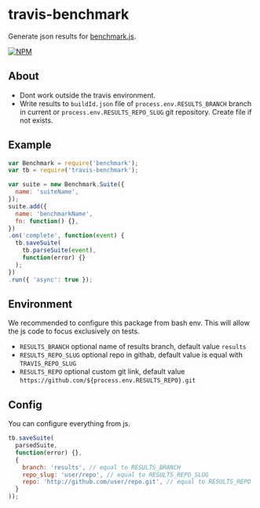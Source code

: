 # travis-benchmark

Generate json results for [benchmark.js](https://github.com/bestiejs/benchmark.js).

[![NPM](https://img.shields.io/npm/v/travis-benchmark.svg)](https://www.npmjs.com/package/travis-benchmark)

## About

- Dont work outside the travis environment.
- Write results to `buildId.json` file of `process.env.RESULTS_BRANCH` branch in current or `process.env.RESULTS_REPO_SLUG` git repository. Create file if not exists. 

## Example

```js
var Benchmark = require('benchmark');
var tb = require('travis-benchmark');

var suite = new Benchmark.Suite({
  name: 'suiteName',
});
suite.add({
  name: 'benchmarkName', 
  fn: function() {},
})
.on('complete', function(event) {
  tb.saveSuite(
    tb.parseSuite(event),
    function(error) {}
  );
})
.run({ 'async': true });
```

## Environment

We recommended to configure this package from bash env. This will allow the js code to focus exclusively on tests.

- `RESULTS_BRANCH` optional name of results branch, default value `results`
- `RESULTS_REPO_SLUG` optional repo in githab, default value is equal with `TRAVIS_REPO_SLUG`
- `RESULTS_REPO` optional custom git link, default value `https://github.com/${process.env.RESULTS_REPO}.git`

## Config

You can configure everything from js.

```js
tb.saveSuite(
  parsedSuite,
  function(error) {},
  {
    branch: 'results', // equal to RESULTS_BRANCH
    repo_slug: 'user/repo', // equal to RESULTS_REPO_SLUG
    repo: 'http://github.com/user/repo.git', // equal to RESULTS_REPO
  }
));
```
